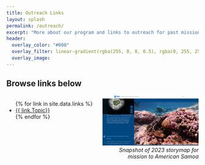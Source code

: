 ```yaml
---
title: Outreach Links
layout: splash
permalink: /outreach/
excerpt: "More about our program and links to outreach for past missions."
header:
  overlay_color: "#000"
  overlay_filter: linear-gradient(rgba(255, 0, 0, 0.5), rgba(0, 255, 255, 0.5))
  overlay_image: 
---
```

<div>
<h2>Browse links below</h2>

<div style="display: flex; justify-content: space-between; align-items: flex-start;">
  <div style="width: 50%;">
<ul>
{% for link in site.data.links %}
    <li><a href = "{{ link.URL}}" target="_blank">{{ link.Topic}}</a></li>
{% endfor %}
</ul>
  </div>
  <div style="width: 50%; text-align: right;">
    <!-- Right side: Image -->
    <img src="/assets/images/2023_storymap.png" alt="2023 storymap screenshot" style="max-width: 100%; height: auto;">
    <i>Snapshot of 2023 storymap for mission to American Samoa</i>
  </div>
</div>